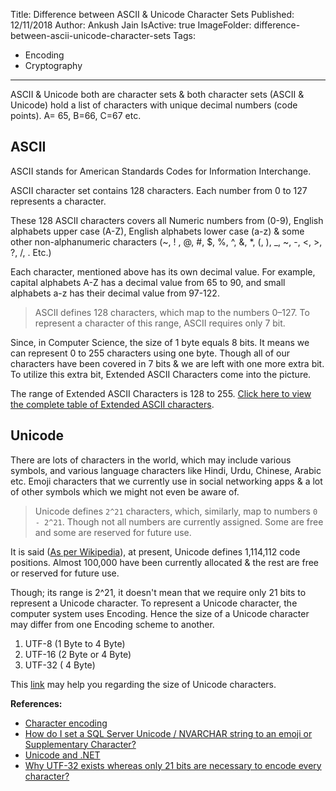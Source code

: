 Title: Difference between ASCII & Unicode Character Sets
Published: 12/11/2018
Author: Ankush Jain
IsActive: true
ImageFolder: difference-between-ascii-unicode-character-sets
Tags:
  - Encoding
  - Cryptography
---
ASCII & Unicode both are character sets & both character sets (ASCII & Unicode) hold a list of characters with unique decimal numbers (code points). A= 65, B=66, C=67 etc.

## ASCII
ASCII stands for American Standards Codes for Information Interchange.

ASCII character set contains 128 characters. Each number from 0 to 127 represents a character. 

These 128 ASCII characters covers all Numeric numbers from (0-9), English alphabets upper case (A-Z), English alphabets lower case (a-z) & some other non-alphanumeric characters (~, ! , @, #, $, %, ^, &, *, (, ), _, ~, -, <, >, ?, /, . Etc.)

Each character, mentioned above has its own decimal value. For example, capital alphabets A-Z has a decimal value from 65 to 90, and small alphabets a-z has their decimal value from 97-122.

> ASCII defines 128 characters, which map to the numbers 0–127. To represent a character of this range, ASCII requires only 7 bit.

Since, in Computer Science, the size of 1 byte equals 8 bits. It means we can represent 0 to 255 characters using one byte. Though all of our characters have been covered in 7 bits & we are left with one more extra bit. To utilize this extra bit, Extended ASCII Characters come into the picture.

The range of Extended ASCII Characters is 128 to 255. [Click here to view the complete table of Extended ASCII characters](https://www.oreilly.com/library/view/the-secret-life/9781457182334/apcs03.xhtml).

## Unicode

There are lots of characters in the world, which may include various symbols, and various language characters like Hindi, Urdu, Chinese, Arabic etc. Emoji characters that we currently use in social networking apps & a lot of other symbols which we might not even be aware of. 

> Unicode defines `2^21` characters, which, similarly, map to numbers `0 - 2^21`. Though not all numbers are currently assigned. Some are free and some are reserved for future use.

It is said ([As per Wikipedia](https://en.wikipedia.org/wiki/Code_point)), at present, Unicode defines 1,114,112 code positions. Almost 100,000 have been currently allocated & the rest are free or reserved for future use. 

Though; its range is 2^21, it doesn't mean that we require only 21 bits to represent a Unicode character. To represent a Unicode character, the computer system uses Encoding. Hence the size of a Unicode character may differ from one Encoding scheme to another.

1.  UTF-8 (1 Byte to 4 Byte)
2.  UTF-16 (2 Byte or  4 Byte)
3.  UTF-32 ( 4 Byte)

This [link](https://stackoverflow.com/questions/5290182/how-many-bytes-does-one-unicode-character-take#answer-39181061) may help you regarding the size of Unicode characters.

**References:**
* [Character encoding](https://en.wikipedia.org/wiki/Character_encoding)
* [How do I set a SQL Server Unicode / NVARCHAR string to an emoji or Supplementary Character?](https://dba.stackexchange.com/questions/139551/how-do-i-set-a-sql-server-unicode-nvarchar-string-to-an-emoji-or-supplementary#answer-139568)
* [Unicode and .NET](http://csharpindepth.com/Articles/General/Unicode.aspx)
* [Why UTF-32 exists whereas only 21 bits are necessary to encode every character?](https://stackoverflow.com/questions/6339756/why-utf-32-exists-whereas-only-21-bits-are-necessary-to-encode-every-character)


                
